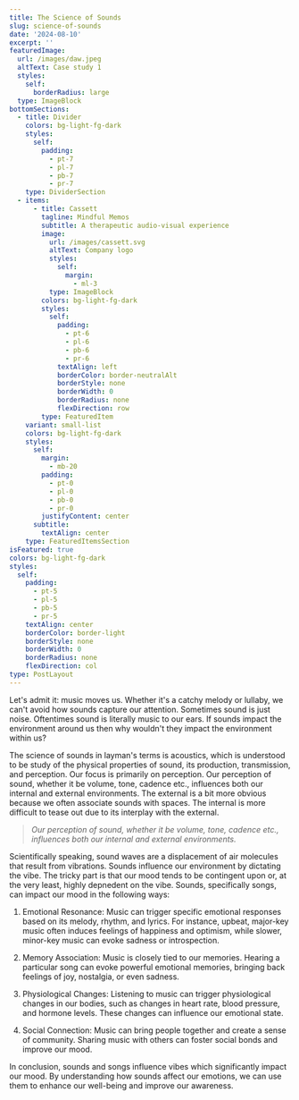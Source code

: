 ```yaml
---
title: The Science of Sounds
slug: science-of-sounds
date: '2024-08-10'
excerpt: ''
featuredImage:
  url: /images/daw.jpeg
  altText: Case study 1
  styles:
    self:
      borderRadius: large
  type: ImageBlock
bottomSections:
  - title: Divider
    colors: bg-light-fg-dark
    styles:
      self:
        padding:
          - pt-7
          - pl-7
          - pb-7
          - pr-7
    type: DividerSection
  - items:
      - title: Cassett
        tagline: Mindful Memos
        subtitle: A therapeutic audio-visual experience
        image:
          url: /images/cassett.svg
          altText: Company logo
          styles:
            self:
              margin:
                - ml-3
          type: ImageBlock
        colors: bg-light-fg-dark
        styles:
          self:
            padding:
              - pt-6
              - pl-6
              - pb-6
              - pr-6
            textAlign: left
            borderColor: border-neutralAlt
            borderStyle: none
            borderWidth: 0
            borderRadius: none
            flexDirection: row
        type: FeaturedItem
    variant: small-list
    colors: bg-light-fg-dark
    styles:
      self:
        margin:
          - mb-20
        padding:
          - pt-0
          - pl-0
          - pb-0
          - pr-0
        justifyContent: center
      subtitle:
        textAlign: center
    type: FeaturedItemsSection
isFeatured: true
colors: bg-light-fg-dark
styles:
  self:
    padding:
      - pt-5
      - pl-5
      - pb-5
      - pr-5
    textAlign: center
    borderColor: border-light
    borderStyle: none
    borderWidth: 0
    borderRadius: none
    flexDirection: col
type: PostLayout
---
```

Let's admit it: music moves us. Whether it's a catchy melody or lullaby, we can't avoid how sounds capture our attention. Sometimes sound is just noise. Oftentimes sound is literally music to our ears. If sounds impact the environment around us then why wouldn't they impact the environment within us?

The science of sounds in layman's terms is acoustics, which is understood to be study of the physical properties of sound, its production, transmission, and perception. Our focus is primarily on perception. Our perception of sound, whether it be volume, tone, cadence etc., influences both our internal and external environments. The external is a bit more obvious because we often associate sounds with spaces. The internal is more difficult to tease out due to its interplay with the external.



> *Our perception of sound, whether it be volume, tone, cadence etc., influences both our internal and external environments.*



Scientifically speaking, sound waves are a displacement of air molecules that result from vibrations. Sounds influence our environment by dictating the vibe. The tricky part is that our mood tends to be contingent upon or, at the very least, highly depnedent on the vibe. Sounds, specifically songs, can impact our mood in the following ways:

1.  Emotional Resonance: Music can trigger specific emotional responses based on its melody, rhythm, and lyrics. For instance, upbeat, major-key music often induces feelings of happiness and optimism, while slower, minor-key music can evoke sadness or introspection.

2.  Memory Association: Music is closely tied to our memories. Hearing a particular song can evoke powerful emotional memories, bringing back feelings of joy, nostalgia, or even sadness.

3.  Physiological Changes: Listening to music can trigger physiological changes in our bodies, such as changes in heart rate, blood pressure, and hormone levels. These changes can influence our emotional state.

4.  Social Connection: Music can bring people together and create a sense of community. Sharing music with others can foster social bonds and improve our mood.

In conclusion, sounds and songs influence vibes which significantly impact our mood. By understanding how sounds affect our emotions, we can use them to enhance our well-being and improve our awareness.


